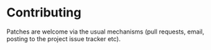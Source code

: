 # Contributing

Patches are welcome via the usual mechanisms (pull requests, email, posting to the project issue tracker etc).
